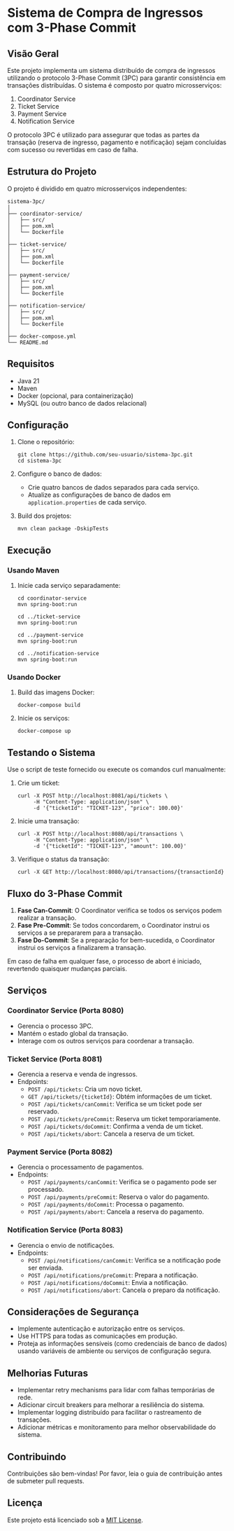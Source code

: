# Sistema de Compra de Ingressos com 3-Phase Commit

## Visão Geral

Este projeto implementa um sistema distribuído de compra de ingressos utilizando o protocolo 3-Phase Commit (3PC) para garantir consistência em transações distribuídas. O sistema é composto por quatro microsserviços:

1. Coordinator Service
2. Ticket Service
3. Payment Service
4. Notification Service

O protocolo 3PC é utilizado para assegurar que todas as partes da transação (reserva de ingresso, pagamento e notificação) sejam concluídas com sucesso ou revertidas em caso de falha.

## Estrutura do Projeto

O projeto é dividido em quatro microsserviços independentes:

```
sistema-3pc/
│
├── coordinator-service/
│   ├── src/
│   ├── pom.xml
│   └── Dockerfile
│
├── ticket-service/
│   ├── src/
│   ├── pom.xml
│   └── Dockerfile
│
├── payment-service/
│   ├── src/
│   ├── pom.xml
│   └── Dockerfile
│
├── notification-service/
│   ├── src/
│   ├── pom.xml
│   └── Dockerfile
│
├── docker-compose.yml
└── README.md
```

## Requisitos

- Java 21
- Maven
- Docker (opcional, para containerização)
- MySQL (ou outro banco de dados relacional)

## Configuração

1. Clone o repositório:
   ```
   git clone https://github.com/seu-usuario/sistema-3pc.git
   cd sistema-3pc
   ```

2. Configure o banco de dados:
   - Crie quatro bancos de dados separados para cada serviço.
   - Atualize as configurações de banco de dados em `application.properties` de cada serviço.

3. Build dos projetos:
   ```
   mvn clean package -DskipTests
   ```

## Execução

### Usando Maven

1. Inicie cada serviço separadamente:

   ```
   cd coordinator-service
   mvn spring-boot:run

   cd ../ticket-service
   mvn spring-boot:run

   cd ../payment-service
   mvn spring-boot:run

   cd ../notification-service
   mvn spring-boot:run
   ```

### Usando Docker

1. Build das imagens Docker:
   ```
   docker-compose build
   ```

2. Inicie os serviços:
   ```
   docker-compose up
   ```

## Testando o Sistema

Use o script de teste fornecido ou execute os comandos curl manualmente:

1. Crie um ticket:
   ```
   curl -X POST http://localhost:8081/api/tickets \
        -H "Content-Type: application/json" \
        -d '{"ticketId": "TICKET-123", "price": 100.00}'
   ```

2. Inicie uma transação:
   ```
   curl -X POST http://localhost:8080/api/transactions \
        -H "Content-Type: application/json" \
        -d '{"ticketId": "TICKET-123", "amount": 100.00}'
   ```

3. Verifique o status da transação:
   ```
   curl -X GET http://localhost:8080/api/transactions/{transactionId}
   ```

## Fluxo do 3-Phase Commit

1. **Fase Can-Commit**: O Coordinator verifica se todos os serviços podem realizar a transação.
2. **Fase Pre-Commit**: Se todos concordarem, o Coordinator instrui os serviços a se prepararem para a transação.
3. **Fase Do-Commit**: Se a preparação for bem-sucedida, o Coordinator instrui os serviços a finalizarem a transação.

Em caso de falha em qualquer fase, o processo de abort é iniciado, revertendo quaisquer mudanças parciais.

## Serviços

### Coordinator Service (Porta 8080)
- Gerencia o processo 3PC.
- Mantém o estado global da transação.
- Interage com os outros serviços para coordenar a transação.

### Ticket Service (Porta 8081)
- Gerencia a reserva e venda de ingressos.
- Endpoints:
  - `POST /api/tickets`: Cria um novo ticket.
  - `GET /api/tickets/{ticketId}`: Obtém informações de um ticket.
  - `POST /api/tickets/canCommit`: Verifica se um ticket pode ser reservado.
  - `POST /api/tickets/preCommit`: Reserva um ticket temporariamente.
  - `POST /api/tickets/doCommit`: Confirma a venda de um ticket.
  - `POST /api/tickets/abort`: Cancela a reserva de um ticket.

### Payment Service (Porta 8082)
- Gerencia o processamento de pagamentos.
- Endpoints:
  - `POST /api/payments/canCommit`: Verifica se o pagamento pode ser processado.
  - `POST /api/payments/preCommit`: Reserva o valor do pagamento.
  - `POST /api/payments/doCommit`: Processa o pagamento.
  - `POST /api/payments/abort`: Cancela a reserva do pagamento.

### Notification Service (Porta 8083)
- Gerencia o envio de notificações.
- Endpoints:
  - `POST /api/notifications/canCommit`: Verifica se a notificação pode ser enviada.
  - `POST /api/notifications/preCommit`: Prepara a notificação.
  - `POST /api/notifications/doCommit`: Envia a notificação.
  - `POST /api/notifications/abort`: Cancela o preparo da notificação.

## Considerações de Segurança

- Implemente autenticação e autorização entre os serviços.
- Use HTTPS para todas as comunicações em produção.
- Proteja as informações sensíveis (como credenciais de banco de dados) usando variáveis de ambiente ou serviços de configuração segura.

## Melhorias Futuras

- Implementar retry mechanisms para lidar com falhas temporárias de rede.
- Adicionar circuit breakers para melhorar a resiliência do sistema.
- Implementar logging distribuído para facilitar o rastreamento de transações.
- Adicionar métricas e monitoramento para melhor observabilidade do sistema.

## Contribuindo

Contribuições são bem-vindas! Por favor, leia o guia de contribuição antes de submeter pull requests.

## Licença

Este projeto está licenciado sob a [MIT License](LICENSE).